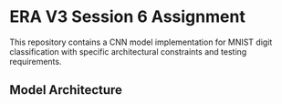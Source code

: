 # ERA V3 Session 6 Assignment

This repository contains a CNN model implementation for MNIST digit classification with specific architectural constraints and testing requirements.

## Model Architecture